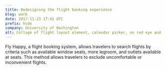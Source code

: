```yaml
---
title: Redesigning the flight booking experience
blog: work
date: 2017-11-23 17:41 UTC
prefix: hcde
company: University of Washington
alt: Collage of flight layout element, calendar picker, no red eye and aisle seat large stylized checkboxes, and a large button
---
```


Fly Happy, a flight booking system, allows travelers to search flights by criteria such as available window seats, more legroom, and outlets available at seats. This method allows travelers to exclude uncomfortable or inconvenient flights.
